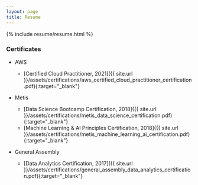 ```yaml
---
layout: page
title: Resume
---
```


{% include resume/resume.html %}

### Certificates ##

* AWS
  * [Certified Cloud Practitioner, 2021]({{ site.url }}/assets/certifications/aws_certified_cloud_practitioner_certification.pdf){:target="_blank"}

* Metis
  * [Data Science Bootcamp Certification, 2018]({{ site.url }}/assets/certifications/metis_data_science_certification.pdf){:target="_blank"}
  * [Machine Learning & AI Principles Certification, 2018]({{ site.url }}/assets/certifications/metis_machine_learning_ai_certification.pdf){:target="_blank"}

* General Assembly
  * [Data Analytics Certification, 2017]({{ site.url }}/assets/certifications/general_assembly_data_analytics_certification.pdf){:target="_blank"}
